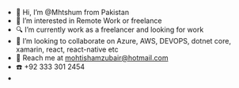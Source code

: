 - 👋 Hi, I’m @Mhtshum from Pakistan
- 👀 I’m interested in Remote Work or freelance
- :mag: I’m currently work as a freelancer and looking for work
- 💞️ I’m looking to collaborate on Azure, AWS, DEVOPS, dotnet core, xamarin, react, react-native etc
- :email: Reach me at mohtishamzubair@hotmail.com  
- :phone: +92 333 301 2454
- 
<!---
Mhtshum/Mhtshum is a ✨ special ✨ repository because its `README.md` (this file) appears on your GitHub profile.
You can click the Preview link to take a look at your changes.
--->
